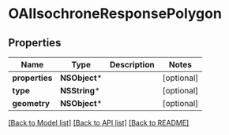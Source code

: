 # OAIIsochroneResponsePolygon

## Properties
Name | Type | Description | Notes
------------ | ------------- | ------------- | -------------
**properties** | **NSObject*** |  | [optional] 
**type** | **NSString*** |  | [optional] 
**geometry** | **NSObject*** |  | [optional] 

[[Back to Model list]](../README.md#documentation-for-models) [[Back to API list]](../README.md#documentation-for-api-endpoints) [[Back to README]](../README.md)



